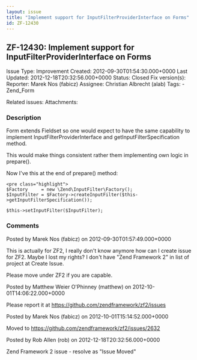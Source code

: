 ```yaml
---
layout: issue
title: "Implement support for InputFilterProviderInterface on Forms"
id: ZF-12430
---
```


ZF-12430: Implement support for InputFilterProviderInterface on Forms
---------------------------------------------------------------------

 Issue Type: Improvement Created: 2012-09-30T01:54:30.000+0000 Last Updated: 2012-12-18T20:32:56.000+0000 Status: Closed Fix version(s): 
 Reporter:  Marek Nos (fabicz)  Assignee:  Christian Albrecht (alab)  Tags: - Zend\_Form
 
 Related issues: 
 Attachments: 
### Description

Form extends Fieldset so one would expect to have the same capability to implement InputFilterProviderInterface and getInputFilterSpecification method.

This would make things consistent rather them implementing own logic in prepare().

Now I've this at the end of prepare() method:

 
    <pre class="highlight">
    $Factory     = new \Zend\InputFilter\Factory();
    $InputFilter = $Factory->createInputFilter($this->getInputFilterSpecification());
    
    $this->setInputFilter($InputFilter);


 

 

### Comments

Posted by Marek Nos (fabicz) on 2012-09-30T01:57:49.000+0000

This is actually for ZF2, I really don't know anymore how can I create issue for ZF2. Maybe I lost my rights? I don't have "Zend Framework 2" in list of project at Create Issue.

Please move under ZF2 if you are capable.

 

 

Posted by Matthew Weier O'Phinney (matthew) on 2012-10-01T14:06:22.000+0000

Please report it at <https://github.com/zendframework/zf2/issues>

 

 

Posted by Marek Nos (fabicz) on 2012-10-01T15:14:52.000+0000

Moved to <https://github.com/zendframework/zf2/issues/2632>

 

 

Posted by Rob Allen (rob) on 2012-12-18T20:32:56.000+0000

Zend Framework 2 issue - resolve as "Issue Moved"

 

 